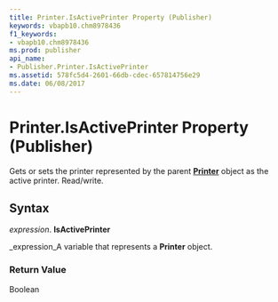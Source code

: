 ```yaml
---
title: Printer.IsActivePrinter Property (Publisher)
keywords: vbapb10.chm8978436
f1_keywords:
- vbapb10.chm8978436
ms.prod: publisher
api_name:
- Publisher.Printer.IsActivePrinter
ms.assetid: 578fc5d4-2601-66db-cdec-657814756e29
ms.date: 06/08/2017
---
```



# Printer.IsActivePrinter Property (Publisher)

Gets or sets the printer represented by the parent  **[Printer](printer-object-publisher.md)** object as the active printer. Read/write.


## Syntax

 _expression_. **IsActivePrinter**

 _expression_A variable that represents a  **Printer** object.


### Return Value

Boolean


